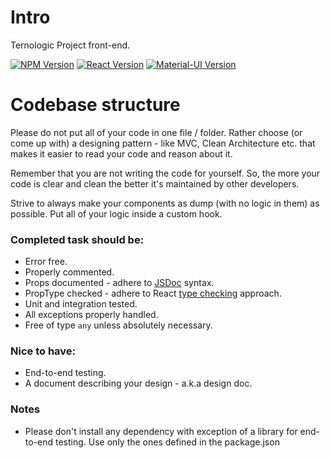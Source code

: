 # Intro
Ternologic Project front-end.

[![NPM Version][npm-image]][npm-url]
[![React Version][react-image]][react-url]
[![Material-UI Version][material-ui-image]][material-ui-url]

# Codebase structure
Please do not put all of your code in one file / folder. Rather choose (or come up with) a designing pattern - like MVC, Clean Architecture etc. that makes
it easier to read your code and reason about it. 

Remember that you are not writing the code for yourself. So, the more your code is clear and clean the better it's maintained by other developers.

Strive to always make your components as dump (with no logic in them) as possible. Put all of your logic inside a custom hook. 

### Completed task should be:
- Error free.
- Properly commented.
- Props documented - adhere to [JSDoc][jsdoc] syntax.
- PropType checked - adhere to React [type checking][react-typechecking] approach.
- Unit and integration tested.
- All exceptions properly handled.
- Free of type `any` unless absolutely necessary. 

### Nice to have:
- End-to-end testing.
- A document describing your design - a.k.a design doc.

### Notes
- Please don't install any dependency with exception of a library for end-to-end testing. Use only the ones defined in the package.json

[react-url]: https://reactjs.org/
[react-image]: https://badgen.net/badge/react/17.0.2/blue
[npm-url]: https://www.npmjs.com/
[npm-image]: https://badgen.net/badge/npm/6.14/red?icon=npm
[material-ui-url]: https://material-ui.com/
[material-ui-image]: https://badgen.net/badge/material-ui/4.11/cyan
[jsdoc]: https://jsdoc.app/
[react-typechecking]: https://reactjs.org/docs/typechecking-with-proptypes.html


